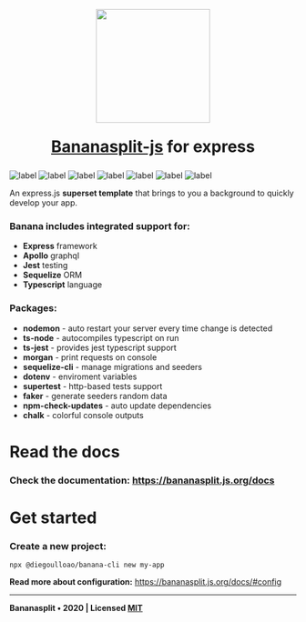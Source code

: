 
<p align="center"><img src="https://bananasplit.js.org/assets/images/bananasplit-logo.png" width="200"></p>
<h1 style="margin:25px" align="center"><a href="#">Bananasplit-js</a> for express</h1>

<!-- ![label](https://img.shields.io/badge/js-banana--split-yellow?style=for-the-badge) -->

![label](https://img.shields.io/badge/written-typescript-blue?logo=typescript) ![label](https://img.shields.io/badge/js-express-lightgray) ![label](https://img.shields.io/badge/graphql-apollo-blue?logo=graphql) ![label](https://img.shields.io/badge/orm-sequelize-blue) ![label](https://img.shields.io/badge/test-jest-green?logo=jest) ![label](https://img.shields.io/badge/version-v1.2-orange) ![label](https://img.shields.io/badge/license-MIT-blue)

<!-- ![label](https://img.shields.io/badge/coverage-100%25-brightgreen) ![label](https://img.shields.io/badge/code%20quality-A-brightgreen) -->

An express.js **superset template** that brings to you a background to quickly develop your app.

### Banana includes integrated support for:
 * **Express** framework
 * **Apollo** graphql
 * **Jest** testing
 * **Sequelize** ORM
 * **Typescript** language

### Packages:
* **nodemon** - auto restart your server every time change is detected
* **ts-node** - autocompiles typescript on run
* **ts-jest** - provides jest typescript support
* **morgan** - print requests on console
* **sequelize-cli** - manage migrations and seeders
* **dotenv** - enviroment variables
* **supertest** - http-based tests support
* **faker** - generate seeders random data
* **npm-check-updates** - auto update dependencies
* **chalk** - colorful console outputs

# Read the docs

### Check the documentation: https://bananasplit.js.org/docs

# Get started

### Create a new project:
```
npx @diegoulloao/banana-cli new my-app
```

**Read more about configuration:** https://bananasplit.js.org/docs/#config

---
**Bananasplit • 2020 | Licensed [MIT](https://github.com/diegoulloao/bananasplit-express-template/blob/master/LICENSE)**

